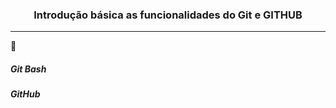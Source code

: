 <h3 align="center">Introdução básica as funcionalidades do Git e GITHUB</h3>

---

📂

<h5> Git Bash</h5>

<h5>GitHub</h5>

